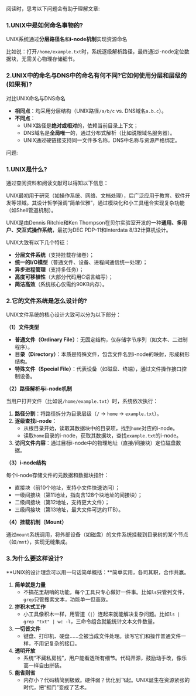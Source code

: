 




阅读时，思考以下问题会有助于理解文章:

### 1.UNIX中是如何命名事物的?

UNIX系统通过**分层路径名**和**i-node机制**实现资源命名

比如说：打开`/home/example.txt`时，系统逐级解析路径，最终通过i-node定位数据块，无需关心物理存储细节。

### 2.UNIX中的命名与DNS中的命名有何不同?它如何使用分层和层级的(如果有)?

对比UNIX命名与DNS命名

- **相同点**：均采用分层结构（UNIX路径`/a/b/c` vs. DNS域名`a.b.c`）。
- **不同点**：
  - UNIX路径是**绝对或相对**的，依赖当前目录上下文；
  - DNS域名是**全局唯一**的，通过分布式解析（比如说根域名服务器）。
  - UNIX通过硬链接支持同一文件多名称，DNS中名称与资源严格绑定。



问题:

### 1.UNIX是什么?

通过查阅资料和阅读文献可以得知以下信息：

UNIX最初用于研究（如操作系统、网络、文档处理），后广泛应用于教育、软件开发等领域。其设计哲学强调“简单优雅”，通过模块化和小工具组合实现复杂功能（如Shell管道机制）。

UNIX是由Dennis Ritchie和Ken Thompson在贝尔实验室开发的一种**通用、多用户、交互式操作系统**，最初为DEC PDP-11和Interdata 8/32计算机设计。 

UNIX大致有以下几个特征：

- **分层文件系统**（支持挂载存储卷）；
- **统一的I/O模型**（普通文件、设备、进程间通信统一处理）；
- **异步进程管理**（支持多任务）；
- **高度可移植性**（大部分代码用C语言编写）；
- **简洁高效**（系统核心仅需约90KB内存）。



### 2.它的文件系统是怎么设计的?

UNIX文件系统的核心设计大致可以分为以下部分：

**（1）文件类型**

- **普通文件（Ordinary File）**：无固定结构，仅存储字节序列（如文本、二进制程序）。
- **目录（Directory）**：本质是特殊文件，包含文件名到i-node的映射，形成树形结构。
- **特殊文件（Special File）**：代表设备（如磁盘、终端），通过文件操作接口控制设备。

**（2）路径解析与i-node机制**

当用户打开文件（比如说`/home/example.txt`）时，系统依次执行：

1. **路径分割**：将路径拆分为目录层级（`/` → `home` → `example.txt`）。
2. **逐级查找i-node**：
   - 从根目录开始，读取其数据块中的目录项，找到`home`对应的i-node。
   - 读取`home`目录的i-node，获取其数据块，查找`example.txt`的i-node。
3. **访问文件内容**：通过目标i-node中的物理地址（直接/间接块）定位磁盘数据。

**（3）i-node结构**

每个i-node存储文件的元数据和数据块指针：

- 直接块（前10个地址，支持小文件快速访问）；
- 一级间接块（第11地址，指向含128个块地址的间接块）；
- 二级间接块（第12地址，支持更大文件）；
- 三级间接块（第13地址，最大文件可达约1TB）。

**（4）挂载机制（Mount）**

通过`mount`系统调用，将外部设备（如磁盘）的文件系统挂载到目录树的某个节点（如`/mnt`），实现无缝集成。

### 3.为什么要这样设计?

**UNIX的设计理念可以用一句话简单概括：**简单实用，各司其职，合作共赢。

1. **简单就是力量**
   - 不搞花里胡哨的功能，每个工具只专心做好一件事。比如`ls`只管列文件，`grep`只管搜索文本，功能单一但高效。
2. **拼积木式工作**
   - 小工具像积木一样，用管道（`|`）连起来就能解决复杂问题。比如`ls | grep "txt" | wc -l`，三命令组合就能统计文本文件数量。
3. **一切皆文件**
   - 键盘、打印机、硬盘……全被当成文件处理。读写它们和操作普通文件一样，不用记复杂的接口。
4. **透明开放**
   - 系统“不藏私房钱”，用户能看透所有细节。代码开源，鼓励动手改，像乐高一样自由拼装。
5. **能省则省**
   - 内存小？代码精简到极致。硬件弱？优化到飞起。UNIX诞生在资源紧张的时代，把“抠门”变成了艺术。